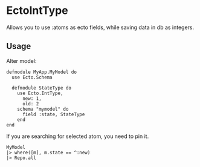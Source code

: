 # EctoIntType

Allows you to use :atoms as ecto fields, while saving data in db as integers.

## Usage

Alter model:

    defmodule MyApp.MyModel do
      use Ecto.Schema

      defmodule StateType do
        use Ecto.IntType,
          new: 1,
          old: 2
        schema "mymodel" do
          field :state, StateType
        end
    end

If you are searching for selected atom, you need to pin it.

    MyModel
    |> where([m], m.state == ^:new)
    |> Repo.all

